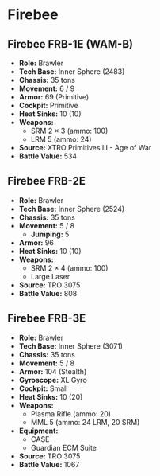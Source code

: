 # Firebee
## Firebee FRB-1E (WAM-B)
- **Role:** Brawler
- **Tech Base:** Inner Sphere (2483)
- **Chassis:** 35 tons
- **Movement:** 6 / 9
- **Armor:** 69 (Primitive)
- **Cockpit:** Primitive
- **Heat Sinks:** 10 (10)
- **Weapons:**
  - SRM 2 × 3 (ammo: 100)
  - LRM 5 (ammo: 24)
- **Source:** XTRO Primitives III - Age of War
- **Battle Value:** 534

## Firebee FRB-2E
- **Role:** Brawler
- **Tech Base:** Inner Sphere (2524)
- **Chassis:** 35 tons
- **Movement:** 5 / 8
  - **Jumping:** 5
- **Armor:** 96
- **Heat Sinks:** 10 (10)
- **Weapons:**
  - SRM 2 × 4 (ammo: 100)
  - Large Laser
- **Source:** TRO 3075
- **Battle Value:** 808

## Firebee FRB-3E
- **Role:** Brawler
- **Tech Base:** Inner Sphere (3071)
- **Chassis:** 35 tons
- **Movement:** 5 / 8
- **Armor:** 104 (Stealth)
- **Gyroscope:** XL Gyro
- **Cockpit:** Small
- **Heat Sinks:** 10 (20)
- **Weapons:**
  - Plasma Rifle (ammo: 20)
  - MML 5 (ammo: 24 LRM, 20 SRM)
- **Equipment:**
  - CASE
  - Guardian ECM Suite
- **Source:** TRO 3075
- **Battle Value:** 1067

